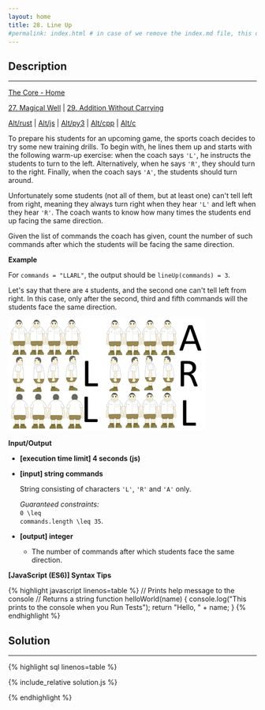 ```yaml
---
layout: home
title: 28. Line Up
#permalink: index.html # in case of we remove the index.md file, this doc will be the index page
---
```


<div class="row">
<div class="columnStmt" markdown="1">

## Description

---

[The Core - Home](../../code-signal-arcade-thecore/README.html)

[27. Magical Well](../27_magicalWell/README.html) | [29. Addition Without Carrying](../29_additionWithoutCarrying/README.html)

[Alt/rust](./Alt_rust/README.md) | [Alt/js](./Alt_js/README.html) | [Alt/py3](./Alt_py3/README.md) | [Alt/cpp](./Alt_cpp/README.md) | [Alt/c](./Alt_c/README.md)

To prepare his students for an upcoming game, the sports coach decides to try some new training drills. To begin with, he lines them up and starts with the following warm-up exercise: when the coach says <code>'L'</code>, he instructs the students to turn to the left. Alternatively, when he says <code>'R'</code>, they should turn to the right. Finally, when the coach says <code>'A'</code>, the students should turn around.

Unfortunately some students (not all of them, but at least one) can't tell left from right, meaning they always turn right when they hear <code>'L'</code> and left when they hear <code>'R'</code>. The coach wants to know how many times the students end up facing the same direction.

Given the list of commands the coach has given, count the number of such commands after which the students will be facing the same direction.

**Example**

For <code>commands = "LLARL"</code>, the output should be
<code>lineUp(commands) = 3</code>.

Let's say that there are <code>4</code> students, and the second one can't tell left from right. In this case, only after the second, third and fifth commands will the students face the same direction.

![](./images/example.png)

**Input/Output**

- **[execution time limit] 4 seconds (js)**

- **[input] string commands**

  String consisting of characters <code>'L'</code>, <code>'R'</code> and <code>'A'</code> only.

  _Guaranteed constraints:_<br>
  <code type='math/tex'>0 \leq commands.length \leq 35</code>.

- **[output] integer**

  - The number of commands after which students face the same direction.

**[JavaScript (ES6)] Syntax Tips**

{% highlight javascript linenos=table %}
// Prints help message to the console
// Returns a string
function helloWorld(name) {
console.log("This prints to the console when you Run Tests");
return "Hello, " + name;
}
{% endhighlight %}

</div>
<div class="columnSol" markdown="1">

## Solution

---

{% highlight sql linenos=table %}

{% include_relative solution.js %}

{% endhighlight %}

</div>
</div>
